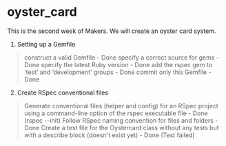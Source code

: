 # oyster_card

This is the second week of Makers. We will create an oyster card system.

1. Setting up a Gemfile
  > construct a valid Gemfile - Done
  > specify a correct source for gems - Done
  > specify the latest Ruby version - Done
  > add the rspec gem to ‘test’ and ’development’ groups - Done
  > commit only this Gemfile - Done

2. Create RSpec conventional files
  > Generate conventional files (helper and config) for an RSpec project using a command-line option of the rspec executable file - Done (rspec --init)
  > Follow RSpec naming convention for files and folders - Done
  > Create a test file for the Oystercard class without any tests but with a describe block (doesn't exist yet) - Done (Test failed)